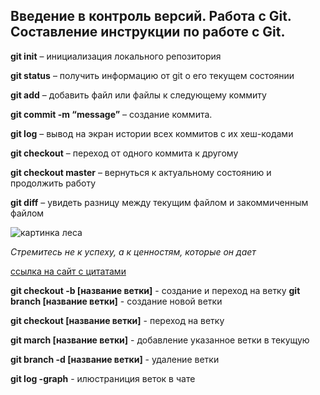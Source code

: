 ## Введение в контроль версий. Работа с Git. Составление инструкции по работе с Git.

**git init** – инициализация локального репозитория

**git status** – получить информацию от git о его текущем состоянии

**git add** – добавить файл или файлы к следующему коммиту

**git commit -m “message”** – создание коммита.

**git log** – вывод на экран истории всех коммитов с их хеш-кодами

**git checkout** – переход от одного коммита к другому

**git checkout master** – вернуться к актуальному состоянию и продолжить работу

**git diff** – увидеть разницу между текущим файлом и закоммиченным файлом

![картинка леса](https://upload.wikimedia.org/wikipedia/commons/4/4c/A_deciduous_beech_forest_in_Slovenia.jpg)

*Стремитесь не к успеху, а к ценностям, которые он дает*

[cсылка на сайт с цитатами](https://www.forbes.ru/forbeslife/dosug/262327-na-vse-vremena-100-vdokhnovlyayushchikh-tsitat)


**git checkout -b [название ветки]** - создание и переход на ветку
**git branch [название ветки]** - создание новой ветки

**git checkout [название ветки]** - переход на ветку

**git march [название ветки]** - добавление указанное ветки в текущую

**git branch -d [название ветки]** - удаление ветки

**git log -graph** - илюстраниция веток в чате

